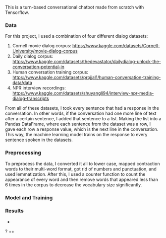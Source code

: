 This is a turn-based conversational chatbot made from scratch with Tensorflow.

### Data 
For this project, I used a combination of four different dialog datasets: 
1. Cornell movie dialog corpus: https://www.kaggle.com/datasets/Cornell-University/movie-dialog-corpus
2. Daily dialog corpus: https://www.kaggle.com/datasets/thedevastator/dailydialog-unlock-the-conversation-potential-in
3. Human conversation training corpus: https://www.kaggle.com/datasets/projjal1/human-conversation-training-data/data
4. NPR interview recordings: https://www.kaggle.com/datasets/shuyangli94/interview-npr-media-dialog-transcripts

From all of these datasets, I took every sentence that had a response in the conversation. In other words, if the conversation had one more line of text after a certain sentence, I added that sentence to a list. Making the list into a Pandas DataFrame, where each sentence from the dataset was a row, I gave each row a response value, which is the next line in the conversation. This way, the machine learning model trains on the response to every sentence spoken in the datasets. 

### Preprocessing

To preprocess the data, I converted it all to lower case, mapped contraction words to their multi-word format, got rid of numbers and punctuation, and used lemmatization. After this, I used a counter function to count the appearance of every word and then remove words that appeared less than 6 times in the corpus to decrease the vocabulary size significantly.


### Model and Training 



### Results
 
 
 
 
 
 
 
 
 
 
 
 
 
 
 
 
 
 
 
 
 
 
 
 
 
 
 
 
 
 
 
 
 
 
 
 
 
 
 
 
 
 
 
 
 
 
 
 
 
 -
 ?
 ++

